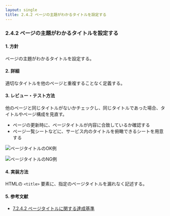 ```yaml
---
layout: single
title: 2.4.2 ページの主題がわかるタイトルを設定する
---
```


### 2.4.2 ページの主題がわかるタイトルを設定する

#### 1. 方針

ページの主題がわかるタイトルを設定する。

#### 2. 詳細

適切なタイトルを他のページと重複することなく定義する。

#### 3. レビュー・テスト方法

他のページと同じタイトルがないかチェックし、同じタイトルであった場合、タイトルやページ構成を見直す。

- ページの更新時に、ページタイトルが内容に合致しているか確認する
- ページ一覧シートなどに、サービス内のタイトルを俯瞰できるシートを用意する

![ページタイトルのOK例](/a11y-guidelines/img/2/4/2/2.4.2_2.png)

![ページタイトルのNG例](/a11y-guidelines/img/2/4/2/2.4.2_1.pmg)

#### 4. 実装方法

HTMLの `<title>` 要素に、指定のページタイトルを漏れなく記述する。

#### 5. 参考文献

- [7.2.4.2 ページタイトルに関する達成基準](http://waic.jp/docs/jis2010/test-guidelines/201211/icl-7.2.4.2.html)

